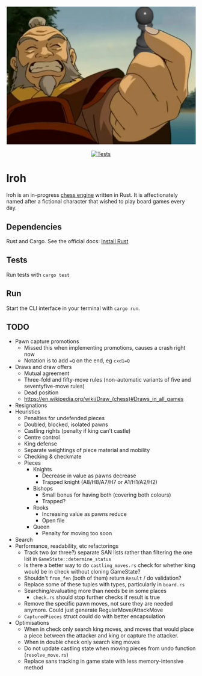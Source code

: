 <p align="center">
  <img src="https://raw.githubusercontent.com/Mattsi-Jansky/Iroh/master/banner.png" 
    alt="Uncle Iroh from The Last Airbender holding a chess piece and smiling widely. 
    Original image from Avatar The Last Airbender, chess piece via seifmohamed52 on Behance, and thanks to Dall-e and Gimp"
  >
</p>

<p align="center">
  <a href="https://github.com/Mattsi-Jansky/Iroh/actions/workflows/tests.yml">
    <img src="https://github.com/Mattsi-Jansky/Iroh/actions/workflows/tests.yml/badge.svg" alt="Tests" style="max-width: 100%;">
  </a>
</p>

# Iroh

Iroh is an in-progress [chess engine](https://en.wikipedia.org/wiki/Chess_engine) written in Rust. It is affectionately named after a fictional character that wished to play board games every day.

## Dependencies

Rust and Cargo. See the official docs: [Install Rust](https://www.rust-lang.org/tools/install)

## Tests

Run tests with `cargo test`

## Run

Start the CLI interface in your terminal with `cargo run`.

## TODO
* Pawn capture promotions
  * Missed this when implementing promotions, causes a crash right now
  * Notation is to add `=Q` on the end, eg `cxd1=Q`
* Draws and draw offers
  * Mutual agreement
  * Three-fold and fifty-move rules (non-automatic variants of five and seventyfive-move rules)
  * Dead position
  * https://en.wikipedia.org/wiki/Draw_(chess)#Draws_in_all_games
* Resignations
* Heuristics
  * Penalties for undefended pieces
  * Doubled, blocked, isolated pawns
  * Castling rights (penalty if king can't castle)
  * Centre control
  * King defense
  * Separate weightings of piece material and mobility
  * Checking & checkmate
  * Pieces
    * Knights 
      * Decrease in value as pawns decrease
      * Trapped knight (A8/H8/A7/H7 or A1/H1/A2/H2)
    * Bishops
      * Small bonus for having both (covering both colours)
      * Trapped?
    * Rooks
      * Increasing value as pawns reduce
      * Open file
    * Queen
      * Penalty for moving too soon
* Search
* Performance, readability, etc refactorings
  * Track two (or three?) separate SAN lists rather than filtering the one list in `GameState::determine_status`
  * Is there a better way to do `castling_moves.rs` check for whether king would be in check without cloning GameState?
  * Shouldn't `from_fen` (both of them) return `Result` / do validation?
  * Replace some of these tuples with types, particularly in `board.rs`
  * Searching/evaluating more than needs be in some places
    * `check.rs` should stop further checks if result is true
  * Remove the specific pawn moves, not sure they are needed anymore. Could just generate RegularMove/AttackMove
  * `CapturedPieces` struct could do with better encapsulation
* Optimisations
  * When in check only search king moves, and moves that would place a piece between the attacker and king or capture the attacker.  
  * When in double check only search king moves
  * Do not update castling state when moving pieces from undo function (`resolve_move.rs`)
  * Replace sans tracking in game state with less memory-intensive method
